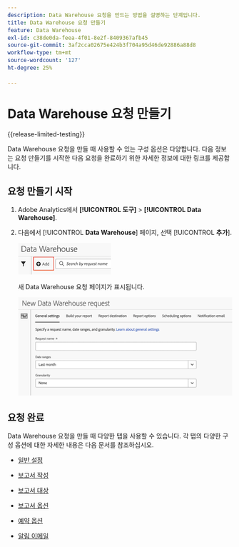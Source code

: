 ```yaml
---
description: Data Warehouse 요청을 만드는 방법을 설명하는 단계입니다.
title: Data Warehouse 요청 만들기
feature: Data Warehouse
exl-id: c38de0da-feea-4f01-8e2f-8409367afb45
source-git-commit: 3af2cca02675e424b3f704a95d46de92886a88d8
workflow-type: tm+mt
source-wordcount: '127'
ht-degree: 25%

---
```


# Data Warehouse 요청 만들기

{{release-limited-testing}}

Data Warehouse 요청을 만들 때 사용할 수 있는 구성 옵션은 다양합니다. 다음 정보는 요청 만들기를 시작한 다음 요청을 완료하기 위한 자세한 정보에 대한 링크를 제공합니다.

## 요청 만들기 시작

1. Adobe Analytics에서 **[!UICONTROL 도구]** > **[!UICONTROL Data Warehouse]**.

1. 다음에서 [!UICONTROL **Data Warehouse**] 페이지, 선택 [!UICONTROL **추가**].

   ![요청을 추가하는 버튼](assets/dw-add-request.png)

   새 Data Warehouse 요청 페이지가 표시됩니다.

   ![일반 설정 탭](assets/dw-general-settings.png)

## 요청 완료

Data Warehouse 요청을 만들 때 다양한 탭을 사용할 수 있습니다. 각 탭의 다양한 구성 옵션에 대한 자세한 내용은 다음 문서를 참조하십시오.

* [일반 설정](/help/export/data-warehouse/create-request/dw-general-settings.md)

* [보고서 작성](/help/export/data-warehouse/create-request/dw-request-build-report.md)

* [보고서 대상](/help/export/data-warehouse/create-request/dw-request-report-destinations.md)

* [보고서 옵션](/help/export/data-warehouse/create-request/dw-request-report-options.md)

* [예약 옵션](/help/export/data-warehouse/create-request/dw-request-scheduling.md)

* [알림 이메일](/help/export/data-warehouse/create-request/dw-request-email.md)
